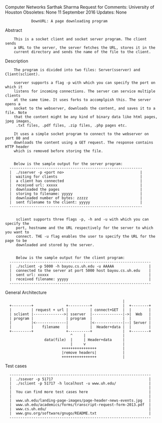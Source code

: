 





Computer Networks                                    Sarthak Sharma
Request for Comments:                                University of Houston
Obsoletes: None                                      11 September 2016
Updates:  None


                DownURL: A page downloading program

Abstract

        This is a socket client and socket server program. The client sends 
        a URL to the server, the server fetches the URL, stores it in the 
        current directory and sends the name of the file to the client.

Description

        The program is divided into two files: Server(sserver) and Client(sclient). 

        sserver supports a flag -p with which you can specify the port on which it 
        listens for incoming connections. The server can service multiple clients 
        at the same time. It uses forks to accomplpish this. The server opens a 
        socket to the webserver, downloads the content, and saves it to a file. Note 
        that the content might be any kind of binary data like html pages, jpeg images,
         .txt files, .pdf files, .zip files, .php pages etc.

        It uses a simple socket program to connect to the webserver on port 80 and 
        downloads the content using a GET request. The response contains HTTP header 
        which is removed before storing the file.


        Below is the sample output for the server program:
      -------------------------------------------------------------
      |  ./sserver -p <port no>                                   |
      |  waiting for clients                                      |
      |  a client has connected                                   |
      |  received url: xxxxx                                      |
      |  downloaded the pages                                     |
      |  storing to filename: yyyyy                               |
      |  downloaded number of bytes: zzzzz                        |
      |  sent filename to the client: yyyyy                       |
      -------------------------------------------------------------


         sclient supports three flags -p, -h and -u with which you can specify the 
         port, hostname and the URL respectively for the server to which you want to 
         connect. THE -u flag enables the user to specify the URL for the page to be 
         downloaded and stored by the server.


         Below is the sample output for the client program:
      -----------------------------------------------------------------
      |  ./sclient -p 5000 -h bayou.cs.uh.edu -u AAAAA                |
      |  connected to the server at port 5000 host bayou.cs.uh.edu    |
      |  sent url: xxxxx                                              |
      |  received filename: yyyyy                                     |
      -----------------------------------------------------------------
    
General Architecture
                      
                                                          |
      +---------+               +----------+              |  +--------+
      |         | request + url |          | connect+GET  |  |        |
      | sclient |-------------->| sserver  |--------------|->|  Web   |
      | program |               | program  |              |  |        |
      |         |<--------------|          |<-------------|--| Server |
      |         |    filename   |          |  Header+data |  |        |
      +---------+               +----------+              |  +--------+
                                  ^     |                 |              
                      data(file)  |     | Header+data     |
                                  |     v                 |
                              ++++++++++++++++            |
                              |remove headers|            |
                              ++++++++++++++++            |

Test cases

      -----------------------------------------------------------------
      |  ./ssever -p 51717                                            |
      |  ./sclient -p 51717 -h localhost -u www.uh.edu/               |
      |                                                               |
      |  You can find more test cases here                            |
      |                                                               |
      |  www.uh.edu/landing-page-images/page-header-news-events.jpg   |
      |  www.uh.edu/academics/forms/transcript-request-form-2013.pdf  |
      |  www.cs.uh.edu/                                               |
      |  www.gnu.org/software/gnugo/README.txt                        |
      -----------------------------------------------------------------
